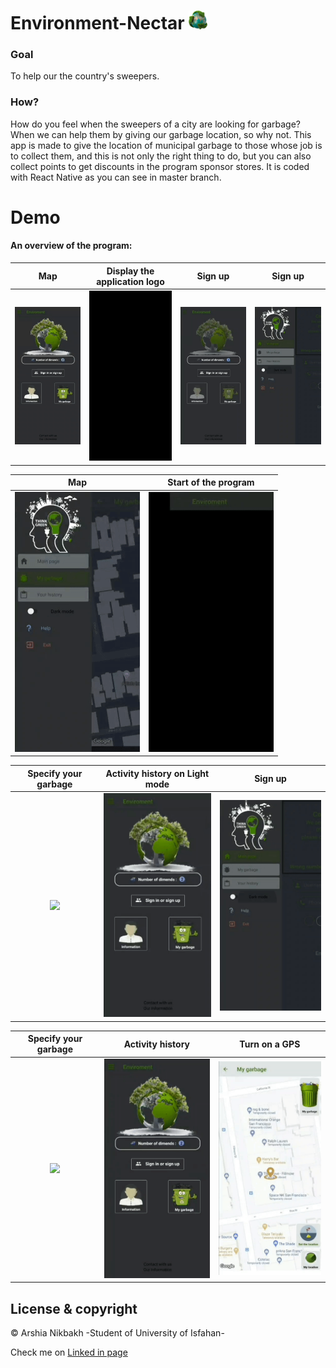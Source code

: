 # Environment-Nectar  <img src="images/app_logo.png" width = "30"/>

### Goal
To help our the country's sweepers.
### How?
How do you feel when the sweepers of a city are looking for garbage? When we can help them by giving our garbage location, so why not. This app is made to give the location of municipal garbage to those whose job is to collect them, and this is not only the right thing to do, but you can also collect points to get discounts in the program sponsor stores. It is coded with React Native as you can see in master branch.

# Demo
#### An overview of the program:
|Map|Display the application logo|Sign up|Sign up|
|:-----------:|:-----:|:---------:|:---------:|
|<img src="garbage%20prioject%20gifs/GarbageStartDark.gif" width="200px">|<img src="garbage%20prioject%20gifs/logo.gif" width="200px">|<img src="garbage%20prioject%20gifs/SignInOrSighnUpDark.gif" width="200px">|<img src="garbage%20prioject%20gifs/SignInOrSighnUpLight.gif" width="200px">|

|Map|Start of the program|
|:-----------:|:-----:|
|<img src="garbage%20prioject%20gifs/GarbageLight.gif" width="200px">|<img src="garbage%20prioject%20gifs/StartAppDark.gif" width="200px">|

|Specify your garbage|Activity history on Light mode|Sign up|
|:-----------:|:-----:|:---------:|
|<img src="garbage%20prioject%20gifs/SelectGarbageDark.gif" width="200px">|<img src="garbage%20prioject%20gifs/StartAppAndHistoryLight.gif" width="200px">|<img src="garbage%20prioject%20gifs/SignInOrSighnUpLight.gif" width="200px">|

|Specify your garbage|Activity history|Turn on a GPS|
|:-----------:|:-----:|:-----:|
|<img src="garbage%20prioject%20gifs/SelectGarbageDark.gif" width="200px">|<img src="garbage%20prioject%20gifs/HistoryDark.gif" width="200px">|<img src="garbage%20prioject%20gifs/TurnOnGpsLight.gif" width="200px">|

## License & copyright

© Arshia Nikbakh -Student of University of Isfahan-

Check me on [Linked in page](https://www.linkedin.com/in/arshia-nikbakht)
